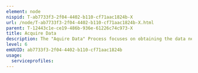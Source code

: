```yaml
---
element: node
nispid: T-ab7733f3-2f04-4402-b110-cf71aac1824b-X
url: /node/T-ab7733f3-2f04-4402-b110-cf71aac1824b-X.html
parent: T-12443c1e-ce19-486b-936e-61226c74c973-X
title: Acquire Data
description: The "Aquire Data" Process focuses on obtaining the data needed to support the problem. Given the nature of data, the details of this activity depend heavily on who you are and what you do. Following are some recommendations to ensure maximum return on your investment. * Look inside first -- What data do you have current access to that you are not using? This is in large part the data being left behind by the filtering process, and may be incredibly valuable. * Adopt an ABC (Adopt/Buy/Create) policy -- Use existing data (internal, open and free or purchased) before data is created from scratch. * Remove the format constraints -- Stop limiting your data acquisition mindset to the realm of structured databases. Instead, think about unstructured and semi-structured data as viable sources. * Figure out what’s missing -- Ask yourself what data would make a big difference to your processes if you had access to it. Then go find it! * Embrace diversity -- Try to engage and connect to publicly available sources of data that may have relevance to your domain area. * Eliminating data silos -- Make data an enterprise commodity.
level: 6
emUUID: ab7733f3-2f04-4402-b110-cf71aac1824b
usage:
  serviceprofiles:
---
```

